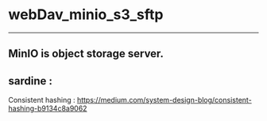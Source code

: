 # webDav_minio_s3_sftp

---
MinIO is object storage server. 
---
sardine : 
---
Consistent hashing : https://medium.com/system-design-blog/consistent-hashing-b9134c8a9062
